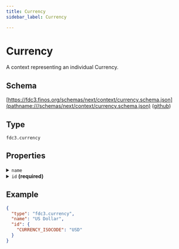 ```yaml
---
title: Currency
sidebar_label: Currency

---
```


# Currency

A context representing an individual Currency.

## Schema

[https://fdc3.finos.org/schemas/next/context/currency.schema.json](pathname:///schemas/next/context/currency.schema.json) ([github](https://github.com/finos/FDC3/tree/main/packages/fdc3-context/schemas/context/currency.schema.json))

## Type

`fdc3.currency`

## Properties

<details>
  <summary><code>name</code></summary>

**type**: `string`

The name of the currency for display purposes

</details>

<details>
  <summary><code>id</code> <strong>(required)</strong></summary>

**type**: `object`

**Subproperties:**

<details>
  <summary><code>CURRENCY_ISOCODE</code></summary>

**type**: `string`

The `CURRENCY_ISOCODE` should conform to 3 character alphabetic codes defined in [ISO 4217](https://www.iso.org/iso-4217-currency-codes.html)

</details>

</details>

## Example

```json
{
  "type": "fdc3.currency",
  "name": "US Dollar",
  "id": {
    "CURRENCY_ISOCODE": "USD"
  }
}
```

